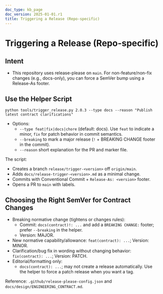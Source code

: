 ```yaml
---
doc_type: kb_page
doc_version: 2025-01-01.r1
title: Triggering a Release (Repo-specific)
---
```


# Triggering a Release (Repo-specific)

## Intent

- This repository uses release-please on `main`. For non-feature/non-fix changes (e.g., docs-only), you can force a SemVer bump using a Release-As footer.

## Use the Helper Script

```
python tools/trigger_release.py 2.0.3 --type docs --reason "Publish latest contract clarifications"
```

- Options:
  - `--type feat|fix|docs|chore` (default: docs). Use `feat` to indicate a minor, `fix` for patch behavior in commit semantics.
  - `--breaking` to mark a major release (`!` + BREAKING CHANGE footer in the commit).
  - `--reason` short explanation for the PR and marker file.

The script:
- Creates a branch `release/trigger-<version>` off `origin/main`.
- Adds `docs/release-trigger-<version>.md` as a minimal change.
- Commits with Conventional Commit + `Release-As: <version>` footer.
- Opens a PR to `main` with labels.

## Choosing the Right SemVer for Contract Changes

- Breaking normative change (tightens or changes rules):
  - Commit: `docs(contract)!: ...` and add a `BREAKING CHANGE:` footer; prefer `--breaking` in the helper.
  - Version: MAJOR.
- New normative capability/allowance: `feat(contract): ...`; Version: MINOR.
- Clarification/bug fix in wording without changing behavior: `fix(contract): ...`; Version: PATCH.
- Editorial/formatting only:
  - `docs(contract): ...`; may not create a release automatically. Use the helper to force a patch release when you want a tag.

Reference: `.github/release-please-config.json` and `docs/design/ENGINEERING_CONTRACT.md`.

